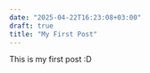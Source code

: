 ```yaml
---
date: "2025-04-22T16:23:08+03:00"
draft: true
title: "My First Post"
---
```


This is my first post :D
